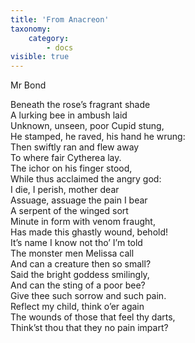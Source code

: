 ```yaml
---
title: 'From Anacreon'
taxonomy:
    category:
        - docs
visible: true
---
```


<div class="author">Mr Bond</div>

Beneath the rose’s fragrant shade  
A lurking bee in ambush laid  
Unknown, unseen, poor Cupid stung,  
He stamped, he raved, his hand he wrung:  
Then swiftly ran and flew away  
To where fair Cytherea lay.  
The ichor on his finger stood,  
While thus acclaimed the angry god:  
I die, I perish, mother dear  
Assuage, assuage the pain I bear  
A serpent of the winged sort  
Minute in form with venom fraught,  
Has made this ghastly wound, behold!  
It’s name I know not tho’ I’m told  
The monster men Melissa call  
And can a creature then so small?  
Said the bright goddess smilingly,  
And can the sting of a poor bee?  
Give thee such sorrow and such pain.  
Reflect my child, think o’er again  
The wounds of those that feel thy darts,  
Think’st thou that they no pain impart?